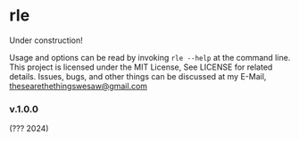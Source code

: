 # rle

Under construction!

Usage and options can be read by invoking `rle --help` at the
command line. This project is licensed under the MIT License, See 
LICENSE for related details. Issues, bugs, and other things can be
discussed at my E-Mail, <thesearethethingswesaw@gmail.com>

### v.1.0.0

(??? 2024)
